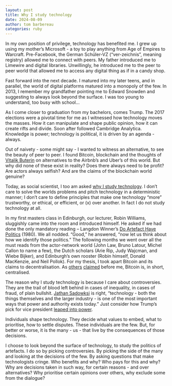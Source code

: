 ```yaml
---
layout: post
title: Why I study technology
date: 2024-08-09
author: tom barbereau
categories: ruby
---
```

In my own position of privilege, technology has benefited me. I grew up using my mother’s Microsoft - a toy to play anything from Age of Empires to Warcraft. Pre-Facebook, the German Schüler-VZ (“ver-zeichnis”, meaning registry) allowed me to connect with peers. My father introduced me to Limewire and digital libraries. Unwillingly, he introduced me to the peer to peer world that allowed me to access any digital thing as if in a candy shop.

Fast forward into the next decade. I matured into my later teens, and in parallel, the world of digital platforms matured into a monopoly of the few. In 2013, I remember my grandfather pointing me to Edward Snowden and suggesting to always look beyond the surface. I was too young to understand, too busy with school…

As I come closer to graduation from my bachelors, comes Trump. The 2017 elections were a pivotal time for me as I witnessed how technology moves the masses. How it can manipulate and shape public opinion, how it can create rifts and divide. Soon after followed Cambridge Analytica. Knowledge is power; technology is political, it is driven by an agenda - always.

Out of naivety - some might say - I wanted to witness an alternative, to see the beauty of peer to peer. I found Bitcoin, blockchain and the thoughts of [Vitalik Buterin](https://blog.ethereum.org/2014/05/06/daos-dacs-das-and-more-an-incomplete-terminology-guide) on alternatives to the Airbnb’s and Uber’s of this world. But why did none of these exist in reality? Does there always need to be profit? Are actors always selfish? And are the claims of the blockchain world genuine? 

Today, as social scientist, I too am asked [why I study technology](https://www.jathansadowski.com/). I don’t care to solve the worlds problems and pitch technology in a deterministic manner; I don’t care to define principles that make one technology “more” trustworthy, or ethical, or efficient, or (x) over another. In fact I do not study technology at all.

In my first masters class in Edinburgh, our lecturer, Robin Williams, sluggishly came into the room and introduced himself. He asked if we had done the only mandatory reading – Langdon Winner’s [Do Artefact Have Politics](https://www.jstor.org/stable/20024652?origin=JSTOR-pdf) (1980). We all nodded. “Good,” he answered, “now let us think about how we identify those politics.” The following months we went over all the must reads from the actor-network world (John Law, Bruno Latour, Michel Callon to name a few), the Dutch scholars (Arie Rip, Judy Wajcman, and Wiebe Bijker), and Edinburgh’s own rooster (Robin himself, Donald MacKenzie, and Neil Pollok). For my thesis, I took apart Bitcoin and its claims to decentralisation. As [others](https://policyreview.info/articles/analysis/invisible-politics-bitcoin-governance-crisis-decentralised-infrastructure) [claimed](https://www.lrb.co.uk/the-paper/v41/n08/donald-mackenzie/pick-a-nonce-and-try-a-hash) before me, Bitcoin is, in short, centralised. 

The reason why I study technology is because I care about controversies. They are the trail of blood left behind in cases of inequality, in cases of fraud, of plain bullshit. [Jathan Sadowksi](https://www.jathansadowski.com/) is right, “technology - both the things themselves and the larger industry - is one of the most important ways that power and authority exists today.” Just consider how Trump’s pick for vice president [leaped into power](https://www.nytimes.com/2024/07/17/technology/jd-vance-tech-silicon-valley.html).

Individuals shape technology. They decide what values to embed, what to prioritise, how to settle disputes. These individuals are the few. But, for better or worse, it is the many - us - that live by the consequences of those decisions.

I choose to look beyond the surface of technology, to study the politics of artefacts. I do so by picking controversies. By picking the side of the many and looking at the decisions of the few. By asking questions that make technologists cringe. Who benefits and why? Who pays for this and why? Why are decisions taken in such way, for certain reasons - and over alternatives? Why prioritise certain opinions over others, why exclude some from the dialogue?